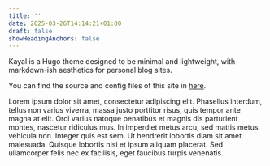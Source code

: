```yaml
---
title: ''
date: 2025-03-26T14:14:21+01:00
draft: false
showHeadingAnchors: false
---
```


Kayal is a Hugo theme designed to be minimal and lightweight, with markdown-ish aesthetics for personal blog sites.

You can find the source and config files of this site in [here](https://github.com/mnjm/kayal/tree/exampleSite).

Lorem ipsum dolor sit amet, consectetur adipiscing elit. Phasellus interdum, tellus non varius viverra, massa justo porttitor risus, quis tempor ante magna at elit. Orci varius natoque penatibus et magnis dis parturient montes, nascetur ridiculus mus. In imperdiet metus arcu, sed mattis metus vehicula non. Integer quis est sem. Ut hendrerit lobortis diam sit amet malesuada. Quisque lobortis nisi et ipsum aliquam placerat. Sed ullamcorper felis nec ex facilisis, eget faucibus turpis venenatis.